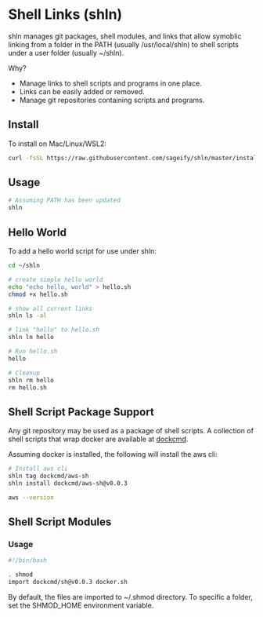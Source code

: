 # Shell Links (shln)

shln manages git packages, shell modules, and links that allow symoblic linking from a folder in the PATH (usually /usr/local/shln) to shell scripts under a user folder (usually ~/shln).

Why?  
- Manage links to shell scripts and programs in one place.
- Links can be easily added or removed.
- Manage git repositories containing scripts and programs.

## Install

To install on Mac/Linux/WSL2:

```bash
curl -fsSL https://raw.githubusercontent.com/sageify/shln/master/install.sh | sh
```

## Usage

```bash
# Assuming PATH has been updated 
shln
```

## Hello World

To add a hello world script for use under shln:

```bash
cd ~/shln

# create simple hello world
echo "echo hello, world" > hello.sh
chmod +x hello.sh

# show all current links
shln ls -al

# link "hello" to hello.sh
shln ln hello

# Run hello.sh
hello

# Cleanup
shln rm hello
rm hello.sh
```

## Shell Script Package Support

Any git repository may be used as a package of shell scripts.  A collection of shell scripts that wrap docker are available at [dockcmd](https://github.com/dockcmd).

Assuming docker is installed, the following will install the aws cli:

```bash
# Install aws cli
shln tag dockcmd/aws-sh
shln install dockcmd/aws-sh@v0.0.3

aws --version
```

## Shell Script Modules

### Usage

```bash
#!/bin/bash

. shmod
import dockcmd/sh@v0.0.3 docker.sh

```

By default, the files are imported to ~/.shmod directory.  To specific a folder, set the SHMOD_HOME environment variable.
